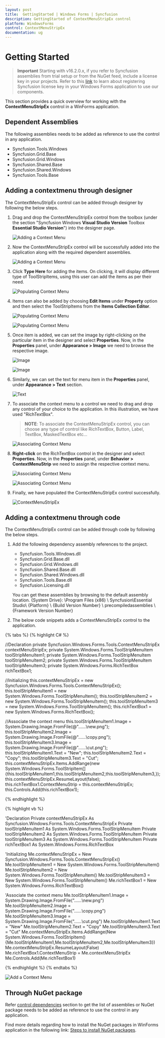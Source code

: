 ```yaml
---
layout: post
title:  GettingStarted | Windows Forms | Syncfusion
description: GettingStarted of ContextMenuStripEx control
platform: WindowsForms
control: ContextMenuStripEx
documentation: ug
---
```


# Getting Started

>**Important**
Starting with v16.2.0.x, if you refer to Syncfusion assemblies from trial setup or from the NuGet feed, include a license key in your projects. Refer to this [link](https://help.syncfusion.com/common/essential-studio/licensing/license-key) to learn about registering Syncfusion license key in your Windows Forms application to use our components.

This section provides a quick overview for working with the **ContextMenuStripEx** control in a WinForms application.

## Dependent Assemblies

The following assemblies needs to be added as reference to use the control in any application.

* Syncfusion.Tools.Windows
* Syncfusion.Grid.Base
* Syncfusion.Grid.Windows
* Syncfusion.Shared.Base
* Syncfusion.Shared.Windows
* Syncfusion.Tools.Base

## Adding a contextmenu through designer

The ContextMenuStripEx control can be added through designer by following the below steps.

1. Drag and drop the ContextMenuStripEx control from the toolbox (under the section "Syncfusion Windows **Visual Studio Version** Toolbox **Essential Studio Version**") into the designer page.

   ![Adding a Context Menu](GettingStarted_Images/ContextMenuStripEx1.png)

2. Now the ContextMenuStripEx control will be successfully added into the application along with the required dependent assemblies.

   ![Adding a Context Menu](GettingStarted_Images/ContextMenuStripEx2.png)

3. Click **Type Here** for adding the items. On clicking, it will display different type of ToolStripItems, using this user can add the items as per their need.

   ![Populating Context Menu](GettingStarted_Images/ContextMenuStripEx3.png)

4. Items can also be added by choosing **Edit Items** under **Property** option and then select the ToolStripItems from the **Items Collection Editor**.

   ![Populating Context Menu](GettingStarted_Images/ContextMenuStripEx4.png)

   ![Populating Context Menu](GettingStarted_Images/ContextMenuStripEx5.png)

5. Once item is added, we can set the image by right-clicking on the particular item in the designer and select **Properties**. Now, in the **Properties** panel, under **Appearance > Image** we need to browse the respective image.

   ![Image](GettingStarted_Images/ContextMenuStripEx8.png)

   ![Image](GettingStarted_Images/ContextMenuStripEx9.png)

6. Similarly, we can set the text for menu item in the **Properties** panel, under **Appearance > Text** section.

   ![Text](GettingStarted_Images/ContextMenuStripEx10.png)

7. To associate the context menu to a control we need to drag and drop any control of your choice to the application. In this illustration, we have used "RichTextBox".

   >**NOTE**:
   To associate the ContextMenuStripEx control, you can choose any type of control like RichTextBox, Button, Label, TextBox, MaskedTextBox etc...

   ![Associating Context Menu](GettingStarted_Images/TextBox.png)

8. **Right-click** on the RichTextBox control in the designer and select **Properties**. Now, in the **Properties** panel, under **Behavior > ContextMenuStrip** we need to assign the respective context menu.

   ![Associating Context Menu](GettingStarted_Images/ContextMenuStripEx6.png)

   ![Associating Context Menu](GettingStarted_Images/ContextMenuStripEx7.png)

9. Finally, we have populated the ContextMenuStripEx control successfully.

   ![ContextMenuStripEx](GettingStarted_Images/Associate.png)         

## Adding a contextmenu through code

The ContextMenuStripEx control can be added through code by following the below steps.

1. Add the following dependency assembly references to the project.

   * Syncfusion.Tools.Windows.dll
   * Syncfusion.Grid.Base.dll
   * Syncfusion.Grid.Windows.dll
   * Syncfusion.Shared.Base.dll
   * Syncfusion.Shared.Windows.dll
   * Syncfusion.Tools.Base.dll
   * Syncfusion.Licensing.dll

   You can get these assemblies by browsing to the default assembly location.
{System Drive}: \Program Files (x86) \ Syncfusion\Essential Studio\ {Platform} \ {Build Version Number} \ precompiledassemblies \ {Framework Version Number}

2. The below code snippets adds a ContextMenuStripEx control to the application.

{% tabs %}
{% highlight C# %}

//Declaration
private Syncfusion.Windows.Forms.Tools.ContextMenuStripEx contextMenuStripEx;
private System.Windows.Forms.ToolStripMenuItem toolStripMenuItem1;
private System.Windows.Forms.ToolStripMenuItem toolStripMenuItem2;
private System.Windows.Forms.ToolStripMenuItem toolStripMenuItem3;
private System.Windows.Forms.RichTextBox richTextBox1;

//Initializing
this.contextMenuStripEx = new Syncfusion.Windows.Forms.Tools.ContextMenuStripEx();
this.toolStripMenuItem1 = new System.Windows.Forms.ToolStripMenuItem();
this.toolStripMenuItem2 = new System.Windows.Forms.ToolStripMenuItem();
this.toolStripMenuItem3 = new System.Windows.Forms.ToolStripMenuItem();
this.richTextBox1 = new System.Windows.Forms.RichTextBox();

//Associate the context menu
this.toolStripMenuItem1.Image = System.Drawing.Image.FromFile(@"..\..\..\new.png");
this.toolStripMenuItem2.Image = System.Drawing.Image.FromFile(@"..\..\..\copy.png");
this.toolStripMenuItem3.Image = System.Drawing.Image.FromFile(@"..\..\..\cut.png");
this.toolStripMenuItem1.Text = "New";
this.toolStripMenuItem2.Text = "Copy";
this.toolStripMenuItem3.Text = "Cut";
this.contextMenuStripEx.Items.AddRange(new System.Windows.Forms.ToolStripItem[] {this.toolStripMenuItem1,this.toolStripMenuItem2,this.toolStripMenuItem3,});
this.contextMenuStripEx.ResumeLayout(false);
this.richTextBox1.ContextMenuStrip = this.contextMenuStripEx;
this.Controls.Add(this.richTextBox1);

{% endhighlight %}

{% highlight vb %}

'Declaration
Private contextMenuStripEx As Syncfusion.Windows.Forms.Tools.ContextMenuStripEx
Private toolStripMenuItem1 As System.Windows.Forms.ToolStripMenuItem
Private toolStripMenuItem2 As System.Windows.Forms.ToolStripMenuItem
Private toolStripMenuItem3 As System.Windows.Forms.ToolStripMenuItem
Private richTextBox1 As System.Windows.Forms.RichTextBox

'Initializing
Me.contextMenuStripEx = New Syncfusion.Windows.Forms.Tools.ContextMenuStripEx()
Me.toolStripMenuItem1 = New System.Windows.Forms.ToolStripMenuItem()
Me.toolStripMenuItem2 = New System.Windows.Forms.ToolStripMenuItem()
Me.toolStripMenuItem3 = New System.Windows.Forms.ToolStripMenuItem()
Me.richTextBox1 = New System.Windows.Forms.RichTextBox()

'Associate the context menu
Me.toolStripMenuItem1.Image = System.Drawing.Image.FromFile("..\..\..\new.png")
Me.toolStripMenuItem2.Image = System.Drawing.Image.FromFile("..\..\..\copy.png")
Me.toolStripMenuItem3.Image = System.Drawing.Image.FromFile("..\..\..\cut.png")
Me.toolStripMenuItem1.Text = "New"
Me.toolStripMenuItem2.Text = "Copy"
Me.toolStripMenuItem3.Text = "Cut"
Me.contextMenuStripEx.Items.AddRange(New System.Windows.Forms.ToolStripItem() {Me.toolStripMenuItem1,Me.toolStripMenuItem2,Me.toolStripMenuItem3})
Me.contextMenuStripEx.ResumeLayout(False)
Me.richTextBox1.ContextMenuStrip = Me.contextMenuStripEx
Me.Controls.Add(Me.richTextBox1)

{% endhighlight %}
{% endtabs %}


![Add a Context Menu](GettingStarted_Images/Associate.png)

## Through NuGet package

Refer [control dependencies](https://help.syncfusion.com/windowsforms/control-dependencies#contextmenustripex) section to get the list of assemblies or NuGet package needs to be added as reference to use the control in any application.

Find more details regarding how to install the NuGet packages in WinForms application in the following link: [Steps to install NuGet packages](https://help.syncfusion.com/windowsforms/nuget-packages).




















